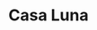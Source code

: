 ---
layout: photo_set
title: Casa Luna
permalink: /photos/casa-luna/
description: "An example photo gallery."

photos:
    set: luna
    size: 16
---